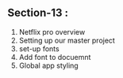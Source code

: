 ## Section-13 :

1. Netflix pro overview
2. Setting up our master project
3. set-up fonts
4. Add font to docuemnt
5. Global app styling